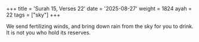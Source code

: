 +++
title = 'Surah 15, Verses 22'
date = '2025-08-27'
weight = 1824
ayah = 22
tags = ["sky"]
+++

We send fertilizing winds, and bring down rain from the sky for you to drink. It is not you who hold its reserves.